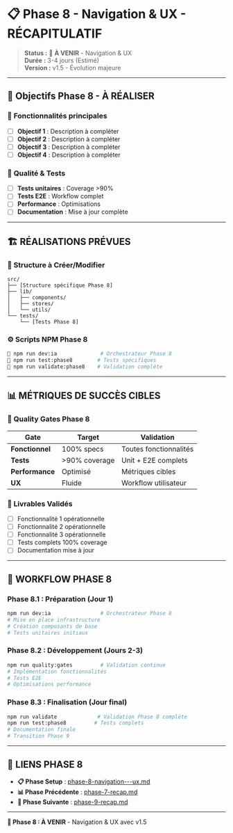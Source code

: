 # 📋 Phase 8 - Navigation & UX - RÉCAPITULATIF

> **Status :** 🔄 **À VENIR** - Navigation & UX  
> **Durée :** 3-4 jours (Estimé)  
> **Version :** v1.5 - Évolution majeure  

---

## 🎯 **Objectifs Phase 8 - À RÉALISER**

### 🎯 **Fonctionnalités principales**
- [ ] **Objectif 1** : Description à compléter
- [ ] **Objectif 2** : Description à compléter
- [ ] **Objectif 3** : Description à compléter
- [ ] **Objectif 4** : Description à compléter

### 🎯 **Qualité & Tests**
- [ ] **Tests unitaires** : Coverage >90%
- [ ] **Tests E2E** : Workflow complet
- [ ] **Performance** : Optimisations
- [ ] **Documentation** : Mise à jour complète

---

## 🏗️ **RÉALISATIONS PRÉVUES**

### **📁 Structure à Créer/Modifier**
```
src/
├── [Structure spécifique Phase 8]
├── lib/
│   ├── components/
│   ├── stores/
│   └── utils/
└── tests/
    └── [Tests Phase 8]
```

### **⚙️ Scripts NPM Phase 8**
```bash
🎯 npm run dev:ia              # Orchestrateur Phase 8
🎯 npm run test:phase8        # Tests spécifiques
🎯 npm run validate:phase8    # Validation complète
```

---

## 📊 **MÉTRIQUES DE SUCCÈS CIBLES**

### **🎯 Quality Gates Phase 8**
| Gate | Target | Validation |
|------|--------|------------|
| **Fonctionnel** | 100% specs | Toutes fonctionnalités |
| **Tests** | >90% coverage | Unit + E2E complets |
| **Performance** | Optimisé | Métriques cibles |
| **UX** | Fluide | Workflow utilisateur |

### **🎯 Livrables Validés**
- [ ] Fonctionnalité 1 opérationnelle
- [ ] Fonctionnalité 2 opérationnelle  
- [ ] Fonctionnalité 3 opérationnelle
- [ ] Tests complets 100% coverage
- [ ] Documentation mise à jour

---

## 🔄 **WORKFLOW PHASE 8**

### **Phase 8.1 : Préparation (Jour 1)**
```bash
npm run dev:ia                # Orchestrateur Phase 8
# Mise en place infrastructure
# Création composants de base
# Tests unitaires initiaux
```

### **Phase 8.2 : Développement (Jours 2-3)**
```bash
npm run quality:gates         # Validation continue
# Implémentation fonctionnalités
# Tests E2E
# Optimisations performance
```

### **Phase 8.3 : Finalisation (Jour final)**
```bash
npm run validate             # Validation Phase 8 complète
npm run test:phase8         # Tests complets
# Documentation finale
# Transition Phase 9
```

---

## 🔗 **LIENS PHASE 8**

- **📋 Phase Setup** : [phase-8-navigation---ux.md](./phase-8-navigation---ux.md)
- **📊 Phase Précédente** : [phase-7-recap.md](./phase-7-recap.md)
- **🔄 Phase Suivante** : [phase-9-recap.md](./phase-9-recap.md)

---

**🎯 Phase 8 : À VENIR** - Navigation & UX avec v1.5